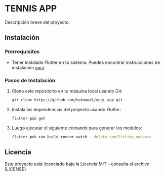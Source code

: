 # TENNIS APP

Descripción breve del proyecto.

## Instalación

### Prerrequisitos

- Tener instalado Flutter en tu sistema. Puedes encontrar instrucciones de instalación [aquí](https://flutter.dev/docs/get-started/install).

### Pasos de Instalación

1. Clona este repositorio en tu máquina local usando Git:

    ```bash
    git clone https://github.com/bakamedi/yugi_app.git
    ```

2. Instala las dependencias del proyecto usando Flutter:

    ```bash
    flutter pub get
    ```

3. Luego ejecutar el siguiente comando para generar los modelos:

    ```bash
    flutter pub run build_runner watch --delete-conflicting-outputs
    ```


## Licencia

Este proyecto está licenciado bajo la Licencia MIT - consulta el archivo [LICENSE]